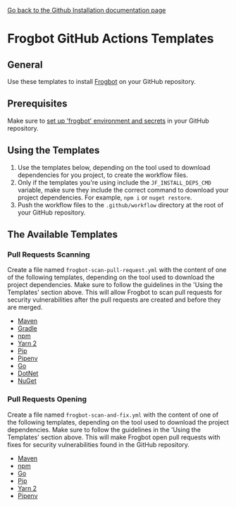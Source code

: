 [Go back to the Github Installation documentation page](../../install-github.md)

# Frogbot GitHub Actions Templates

## General

Use these templates to install [Frogbot](https://github.com/jfrog/frogbot/blob/master/README.md#frogbot) on your GitHub
repository.

## Prerequisites

Make sure to [set up 'frogbot' environment and secrets](../../README.md#setting-up-frogbot-on-github-repositories) in
your GitHub repository.

## Using the Templates

1. Use the templates below, depending on the tool used to download dependencies for you project, to create the workflow
   files.
2. Only if the templates you're using include the `JF_INSTALL_DEPS_CMD` variable, make sure they include the correct
   command to download your project dependencies. For example, `npm i` or `nuget restore`.
3. Push the workflow files to the `.github/workflow` directory at the root of your GitHub repository.

## The Available Templates

### Pull Requests Scanning

Create a file named `frogbot-scan-pull-request.yml` with the content of one of the following templates, depending on the
tool used to download the project dependencies. Make sure to follow the guidelines in the 'Using the Templates' section
above. This will allow Frogbot to scan pull requests for security vulnerabilities after the pull requests are created
and before they are merged.

- [Maven](scan-pull-request/frogbot-scan-pr-maven.yml)
- [Gradle](scan-pull-request/frogbot-scan-pr-gradle.yml)
- [npm](scan-pull-request/frogbot-scan-pr-npm.yml)
- [Yarn 2](scan-pull-request/frogbot-scan-pr-yarn.yml)
- [Pip](scan-pull-request/frogbot-scan-pr-pip.yml)
- [Pipenv](scan-pull-request/frogbot-scan-pr-pipenv.yml)
- [Go](scan-pull-request/frogbot-scan-pr-go.yml)
- [DotNet](scan-pull-request/frogbot-scan-pr-dotnet.yml)
- [NuGet](scan-pull-request/frogbot-scan-pr-nuget.yml)

### Pull Requests Opening

Create a file named `frogbot-scan-and-fix.yml` with the content of one of the following templates, depending on the tool
used to download the project dependencies. Make sure to follow the guidelines in the 'Using the Templates' section
above. This will make Frogbot open pull requests with fixes for security vulnerabilities found in the GitHub repository.

- [Maven](scan-and-fix/frogbot-scan-and-fix-maven.yml)
- [npm](scan-and-fix/frogbot-scan-and-fix-npm.yml)
- [Go](scan-and-fix/frogbot-scan-and-fix-go.yml)
- [Pip](scan-and-fix/frogbot-scan-and-fix-pip.yml)
- [Yarn 2](scan-and-fix/frogbot-scan-and-fix-yarn.yml)
- [Pipenv](scan-and-fix/frogbot-scan-and-fix-pipenv.yml)
